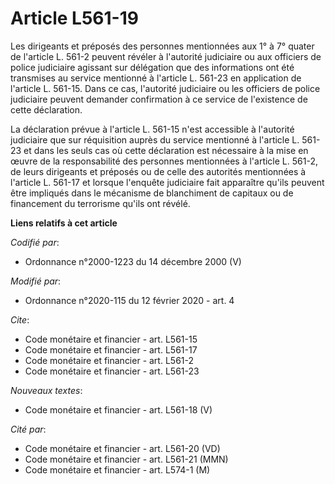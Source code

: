 # Article L561-19

Les dirigeants et préposés des personnes mentionnées aux 1° à 7° quater de l'article L. 561-2 peuvent révéler à l'autorité
judiciaire ou aux officiers de police judiciaire agissant sur délégation que des informations ont été transmises au service
mentionné à l'article L. 561-23 en application de l'article L. 561-15. Dans ce cas, l'autorité judiciaire ou les officiers de
police judiciaire peuvent demander confirmation à ce service de l'existence de cette déclaration.

La déclaration prévue à l'article L. 561-15 n'est accessible à l'autorité judiciaire que sur réquisition auprès du service
mentionné à l'article L. 561-23 et dans les seuls cas où cette déclaration est nécessaire à la mise en œuvre de la
responsabilité des personnes mentionnées à l'article L. 561-2, de leurs dirigeants et préposés ou de celle des autorités
mentionnées à l'article L. 561-17 et lorsque l'enquête judiciaire fait apparaître qu'ils peuvent être impliqués dans le
mécanisme de blanchiment de capitaux ou de financement du terrorisme qu'ils ont révélé.

**Liens relatifs à cet article**

_Codifié par_:

  - Ordonnance n°2000-1223 du 14 décembre 2000 (V)

_Modifié par_:

  - Ordonnance n°2020-115 du 12 février 2020 - art. 4

_Cite_:

  - Code monétaire et financier - art. L561-15
  - Code monétaire et financier - art. L561-17
  - Code monétaire et financier - art. L561-2
  - Code monétaire et financier - art. L561-23

_Nouveaux textes_:

  - Code monétaire et financier - art. L561-18 (V)

_Cité par_:

  - Code monétaire et financier - art. L561-20 (VD)
  - Code monétaire et financier - art. L561-21 (MMN)
  - Code monétaire et financier - art. L574-1 (M)
